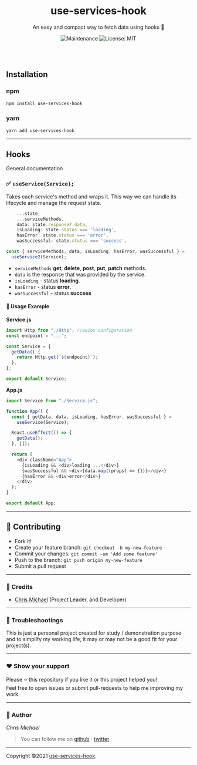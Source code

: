 <p>
    <h1 align="center">use-services-hook</h1>
</p>

<p align="center">
  An easy and compact way to fetch data using hooks 🚀
</p>

<p align="center">
  <img alt="Maintenance" src="https://img.shields.io/badge/Maintained%3F-yes-greencolor=42b883.svg" />          
  <img alt="License: MIT" src="https://img.shields.io/badge/License-MIT-yellowcolor=42b883.svg" />
</p>

<br/>
<br/>

## Installation

### npm

```sh
npm install use-services-hook
```

### yarn

```sh
yarn add use-services-hook
```

---

## Hooks

General documentation

### :white_check_mark: `useService(Service);`

Takes each service's method and wraps it. This way we can handle its lifecycle and manage the request state.

```js
    ...state,
    ...serviceMethods,
    data: state.response?.data,
    isLoading: state.status === 'loading',
    hasError: state.status === 'error',
    wasSuccessful: state.status === 'success',
```

```js
const { serviceMethods, data, isLoading, hasError, wasSuccessful } =
  useService2(Service);
```

- `serviceMethods` **get**, **delete**, **post**, **put**, **patch** methods.
- `data` is the response that was provided by the service.
- `isLoading` - status **loading**.
- `hasError` - status **error**.
- `wasSuccessful` - status **success**

#### 📝 Usage Example

**Service.js**

```js
import Http from "./Http"; //axios configuration
const endpoint = "...";

const Service = {
  getData() {
    return Http.get(`${endpoint}`);
  },
};

export default Service;
```

**App.js**

```js
import Service from "./Service.js";

function App() {
  const { getData, data, isLoading, hasError, wasSuccessful } =
    useService(Service);

  React.useEffect(() => {
    getData();
  }, []);

  return (
    <div className="App">
      {isLoading && <div>loading ...</div>}
      {wasSuccessful && <div>{data.map((props) => {})}</div>}
      {hasError && <div>error</div>}
    </div>
  );
}

export default App;
```

---

## **:handshake: Contributing**

- Fork it!
- Create your feature branch: `git checkout -b my-new-feature`
- Commit your changes: `git commit -am 'Add some feature'`
- Push to the branch: `git push origin my-new-feature`
- Submit a pull request

---

### **:busts_in_silhouette: Credits**

- [Chris Michael](https://github.com/ChrisMichaelPerezSantiago) (Project Leader, and Developer)

---

### **:anger: Troubleshootings**

This is just a personal project created for study / demonstration purpose and to simplify my working life, it may or may
not be a good fit for your project(s).

---

### **:heart: Show your support**

Please :star: this repository if you like it or this project helped you!\
Feel free to open issues or submit pull-requests to help me improving my work.

---

### **:robot: Author**

_*Chris Michael*_

> You can follow me on
> [github](https://github.com/ChrisMichaelPerezSantiago)&nbsp;&middot;&nbsp;[twitter](https://twitter.com/Chris5855M)

---

Copyright ©2021 [use-services-hook](https://github.com/ChrisMichaelPerezSantiago/use-services-hook).
